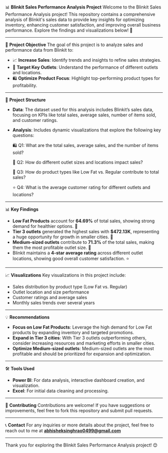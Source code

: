 📊 **Blinkit Sales Performance Analysis Project**
Welcome to the Blinkit Sales Performance Analysis project! This repository contains a comprehensive analysis of Blinkit's sales data to provide key insights for optimizing inventory, enhancing customer satisfaction, and improving overall business performance. Explore the findings and visualizations below! 🚀

---

🎯 **Project Objective**
The goal of this project is to analyze sales and performance data from Blinkit to:

- 📈 **Increase Sales**: Identify trends and insights to refine sales strategies.
- 🎯 **Target Key Outlets**: Understand the performance of different outlets and locations.
- 🛍️ **Optimize Product Focus**: Highlight top-performing product types for profitability.

---

📂 **Project Structure**
- **Data**: The dataset used for this analysis includes Blinkit’s sales data, focusing on KPIs like total sales, average sales, number of items sold, and customer ratings.
- **Analysis**: Includes dynamic visualizations that explore the following key questions:

    🛍️ Q1: What are the total sales, average sales, and the number of items sold?

    🏬 Q2: How do different outlet sizes and locations impact sales?

    🍏 Q3: How do product types like Low Fat vs. Regular contribute to total sales?

    ⭐ Q4: What is the average customer rating for different outlets and locations?

---

📊 **Key Findings**
- **Low Fat Products** account for **64.69%** of total sales, showing strong demand for healthier options. 🥗
- **Tier 3 outlets** generated the highest sales with **$472.13K**, representing a huge opportunity for growth in smaller cities. 📍
- **Medium-sized outlets** contribute to **71.3%** of the total sales, making them the most profitable outlet size. 🏪
- Blinkit maintains a **4-star average rating** across different outlet locations, showing good overall customer satisfaction. ⭐

---

📈 **Visualizations**
Key visualizations in this project include:

- Sales distribution by product type (Low Fat vs. Regular)
- Outlet location and size performance
- Customer ratings and average sales
- Monthly sales trends over several years

---

💡 **Recommendations**
- **Focus on Low Fat Products**: Leverage the high demand for Low Fat products by expanding inventory and targeted promotions.
- **Expand in Tier 3 cities**: With Tier 3 outlets outperforming others, consider increasing resources and marketing efforts in smaller cities.
- **Optimize Medium-sized outlets**: Medium-sized outlets are the most profitable and should be prioritized for expansion and optimization.

---

🛠️ **Tools Used**
- **Power BI**: For data analysis, interactive dashboard creation, and visualization.
- **Excel**: For initial data cleaning and processing.

---

🤝 **Contributing**
Contributions are welcome! If you have suggestions or improvements, feel free to fork this repository and submit pull requests.

---

📞 **Contact**
For any inquiries or more details about the project, feel free to reach out to me at **abhisheksinghrao0499@gmail.com**

---

Thank you for exploring the Blinkit Sales Performance Analysis project! 😊
